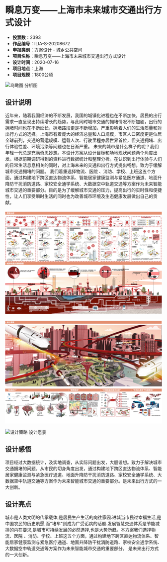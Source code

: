 # 瞬息万变——上海市未来城市交通出行方式设计 
- **投票数**：2393
- **作品编号**：ILIA-S-20208672
- **申报类别**：方案设计 - 城乡公共空间
- **项目名称**：瞬息万变——上海市未来城市交通出行方式设计
- **设计时间**：2020-07-16
- **项目地点**：上海
- **项目规模**：1800公顷

![鸟瞰图 分析图](9e57ac3b6dbc41d39ea2bdefc57a1318.jpg)


## 设计说明

近年来，随着我国经济的不断发展，我国的城镇化进程也在不断加快，居民的出行需求一直呈现出持续增长的趋势，与此同时城市交通的拥堵情况不断加剧，出行的拥堵时间也在不断延长，拥堵路段更是不断增加，严重影响着人们的生活质量和对出行方式的选择。上海市有着庞大的经济总量和人口规模，市区人口密度更是位居全球前列，交通的营运规模、运载人次、行驶里程亦居世界首位，但交通拥堵、出行体验性差、环境污染等问题也在日渐严重。
未来的城市是什么样子的呢？我们年轻一代总是充满奇思妙想。本设计方案从设计目标和场地现状问题两个角度出发。根据前期调研得到的资料进行数据统计和整理分析。在认识到出行体验与人们的日常生活息息相关的同时，对上海未来的交通和出行方式提出畅想。致力于缓解城市交通拥堵的问题。
我们着重选择物流、医院 、消防、学校、上班这五个方面，通过构建地下跨区直达物流体系、智能居家健康监测与紧急医疗通道、地面升降防干扰消防道路、家校安全通学系统、大数据空中轨道交通等方案作为未来智能城市交通的重要部分。目的是为了缓解城市交通的压力，提高出行的实时性和便捷性，让人们享受瞬时生活的同时也为改善城市环境及生态健康发展做出自己的贡献。

![专项分析 剖面图](1b88daf5e833dfc0c67e9ed2f6bcc141.jpg)



![效果图 策略分析图](eb1666bf300d437ab6ebbba41824f02b.jpg)



![设计策略 设计愿景](59dffc6a000f5243c994c47404688bb1.jpg)


## 设计感悟

项目经过大数据统计，及实地调查，从实际问题出发，大胆设想。致力于解决城市交通拥堵的问题。从市民的切身角度出发，通过构建地下跨区直达物流体系、智能居家健康监测与紧急医疗通道、地面升降防干扰消防道路、家校安全通学系统、大数据空中轨道交通等方案作为未来智能城市交通的重要部分。是未来出行方式的一大创新。
## 设计亮点

城市是人类文明的传承载体,是居民生产生活的向往家园.进城当市民过幸福生活,是中国农民的历史夙愿,而"堵车"则成为广受诟病的话题.发展智慧交通体系是节能减排的内在要求,是城市可持续发展的必然选择,也是大势所趋。本方案我们选择物流、医院 、消防、学校、上班这五个方面，通过构建地下跨区直达物流体系、智能居家健康监测与紧急医疗通道、地面升降防干扰消防道路、家校安全通学系统、大数据空中轨道交通等方案作为未来智能城市交通的重要部分。 是未来出行方式的一大创新。
